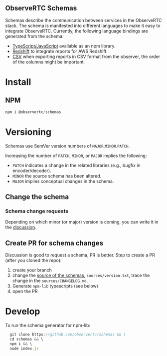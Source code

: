 ## ObserveRTC Schemas

Schemas describe the communication between services in the ObserveRTC stack. The schema is manifested into different languages to make it easy to integrate ObserveRTC. Currently, the following language bindings are generated from the schema:

* [TypeScript/JavaScript](#npm) available as an npm library.
* [Redshift](redshift-tables/) to integrate reports for AWS Redshift.
* [CSV](csv-headers/) when exporting reports in CSV format from the observer, the order of the columns might be important.


# Install

## NPM
```javascript
npm i @observertc/schemas
```


# Versioning
Schemas use SemVer version numbers of `MAJOR`.`MINOR`.`PATCH`.

Increasing the number of `PATCH`, `MINOR`, or `MAJOR` implies the following:

 * `PATCH` indicates a change in the related libraries (e.g., bugfix in encoder/decoder).
 * `MINOR` the source schema has been altered.
 * `MAJOR` implies conceptual changes in the schema.

## Change the schema

### Schema change requests

Depending on which minor (or major) version is coming, you can write it in the [discussion](https://github.com/ObserveRTC/schemas/discussions).


## Create PR for schema changes

Discussion is good to request a schema, PR is better.
Step to create a PR (after you cloned the repo):
1. create your branch
2. change the [source of the schemas](/sources), `sources/version.txt`, trace the change in the `sources/CHANGELOG.md`.
3. Generate `npm-lib` typescripts (see below)
4. open the PR




# Develop

To run the schema generator for npm-lib:

```javascript
  git clone https://github.com/observertc/schemas && \
  cd schemas && \
  npm i && \
  node index.js
```


